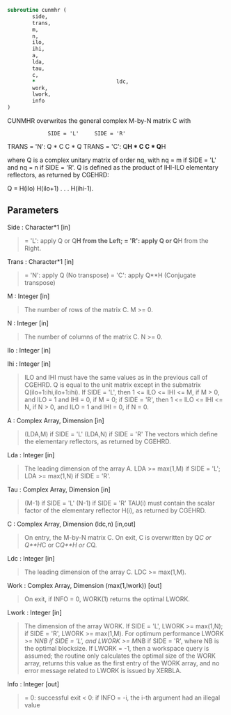 ```fortran
subroutine cunmhr (
		side,
		trans,
		m,
		n,
		ilo,
		ihi,
		a,
		lda,
		tau,
		c,
		*                          ldc,
		work,
		lwork,
		info
)
```

 CUNMHR overwrites the general complex M-by-N matrix C with

                 SIDE = 'L'     SIDE = 'R'
 TRANS = 'N':      Q * C          C * Q
 TRANS = 'C':      Q**H * C       C * Q**H

 where Q is a complex unitary matrix of order nq, with nq = m if
 SIDE = 'L' and nq = n if SIDE = 'R'. Q is defined as the product of
 IHI-ILO elementary reflectors, as returned by CGEHRD:

 Q = H(ilo) H(ilo+1) . . . H(ihi-1).

## Parameters
Side : Character*1 [in]
> = 'L': apply Q or Q**H from the Left;
> = 'R': apply Q or Q**H from the Right.

Trans : Character*1 [in]
> = 'N': apply Q  (No transpose)
> = 'C': apply Q**H (Conjugate transpose)

M : Integer [in]
> The number of rows of the matrix C. M >= 0.

N : Integer [in]
> The number of columns of the matrix C. N >= 0.

Ilo : Integer [in]

Ihi : Integer [in]
> ILO and IHI must have the same values as in the previous call
> of CGEHRD. Q is equal to the unit matrix except in the
> submatrix Q(ilo+1:ihi,ilo+1:ihi).
> If SIDE = 'L', then 1 <= ILO <= IHI <= M, if M > 0, and
> ILO = 1 and IHI = 0, if M = 0;
> if SIDE = 'R', then 1 <= ILO <= IHI <= N, if N > 0, and
> ILO = 1 and IHI = 0, if N = 0.

A : Complex Array, Dimension [in]
> (LDA,M) if SIDE = 'L'
> (LDA,N) if SIDE = 'R'
> The vectors which define the elementary reflectors, as
> returned by CGEHRD.

Lda : Integer [in]
> The leading dimension of the array A.
> LDA >= max(1,M) if SIDE = 'L'; LDA >= max(1,N) if SIDE = 'R'.

Tau : Complex Array, Dimension [in]
> (M-1) if SIDE = 'L'
> (N-1) if SIDE = 'R'
> TAU(i) must contain the scalar factor of the elementary
> reflector H(i), as returned by CGEHRD.

C : Complex Array, Dimension (ldc,n) [in,out]
> On entry, the M-by-N matrix C.
> On exit, C is overwritten by Q*C or Q**H*C or C*Q**H or C*Q.

Ldc : Integer [in]
> The leading dimension of the array C. LDC >= max(1,M).

Work : Complex Array, Dimension (max(1,lwork)) [out]
> On exit, if INFO = 0, WORK(1) returns the optimal LWORK.

Lwork : Integer [in]
> The dimension of the array WORK.
> If SIDE = 'L', LWORK >= max(1,N);
> if SIDE = 'R', LWORK >= max(1,M).
> For optimum performance LWORK >= N*NB if SIDE = 'L', and
> LWORK >= M*NB if SIDE = 'R', where NB is the optimal
> blocksize.
> If LWORK = -1, then a workspace query is assumed; the routine
> only calculates the optimal size of the WORK array, returns
> this value as the first entry of the WORK array, and no error
> message related to LWORK is issued by XERBLA.

Info : Integer [out]
> = 0:  successful exit
> < 0:  if INFO = -i, the i-th argument had an illegal value

